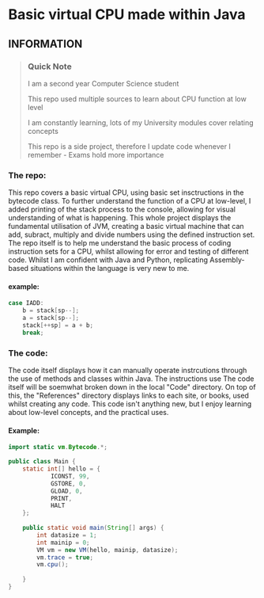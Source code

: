 # Basic virtual CPU made within Java

## INFORMATION

> ### Quick Note
>
> I am a second year Computer Science student
> 
> This repo used multiple sources to learn about CPU function at low level
>
> I am constantly learning, lots of my University modules cover relating concepts
>
> This repo is a side project, therefore I update code whenever I remember - Exams hold more importance

### The repo:

<p>This repo covers a basic virtual CPU, using basic set insctructions in the bytecode class. To further understand the function of a CPU at low-level, I added printing of the stack process to the console, allowing for visual understanding of what is happening. This whole project displays the fundamental utilisation of JVM, creating a basic virtual machine that can add, subract, multiply and divide numbers using the defined instruction set. The repo itself is to help me understand the basic process of coding instruction sets for a CPU, whilst allowing for error and testing of different code. Whilst I am confident with Java and Python, replicating Assembly-based situations within the language is very new to me.</p>

#### example:

```Java
case IADD:
	b = stack[sp--];
	a = stack[sp--];
	stack[++sp] = a + b;
	break;
```

### The code:

<p>The code itself displays how it can manually operate instrcutions through the use of methods and classes within Java. The instructions use The code itself will be soemwhat broken down in the local "Code" directory. On top of this, the "References" directory displays links to each site, or books, used whilst creating any code. This code isn't anything new, but I enjoy learning about low-level concepts, and the practical uses.</p>

#### Example:

```Java
import static vm.Bytecode.*;

public class Main {
	static int[] hello = {
			ICONST, 99,
			GSTORE, 0,
			GLOAD, 0,
			PRINT,
			HALT
	};
	
	public static void main(String[] args) {
		int datasize = 1;
		int mainip = 0;
		VM vm = new VM(hello, mainip, datasize);
		vm.trace = true;
		vm.cpu();
		
	}
}
```

